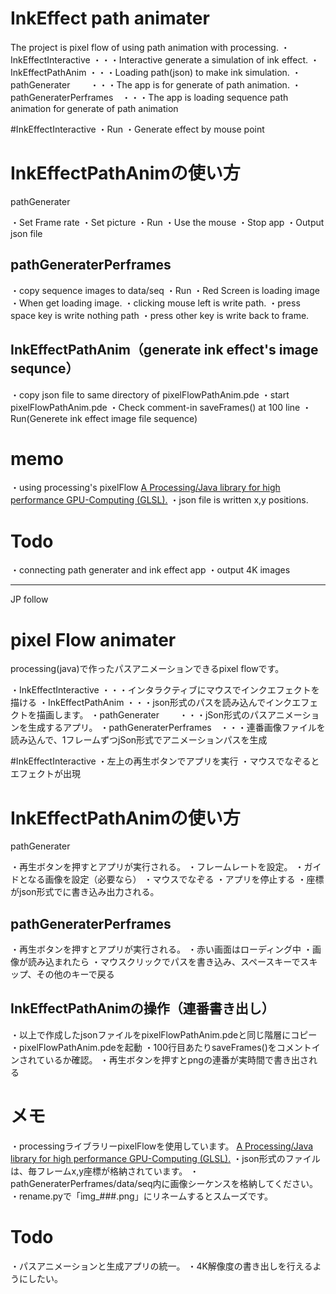 # InkEffect path animater
The project is  pixel flow of using path animation with processing.
・InkEffectInteractive ・・・Interactive generate a simulation of ink effect.
・InkEffectPathAnim  ・・・Loading path(json) to make ink simulation.
・pathGenerater　　  ・・・The app is for generate of path animation.
・pathGeneraterPerframes　・・・The app is loading sequence path animation for generate of path animation

#InkEffectInteractive
・Run
・Generate effect by mouse point

# InkEffectPathAnimの使い方
pathGenerater

・Set Frame rate
・Set picture
・Run
・Use the mouse
・Stop app
・Output json file

## pathGeneraterPerframes
・copy sequence images to data/seq
・Run
・Red Screen is loading image
・When get loading image.
・clicking mouse left is write path.
・press space key is write nothing path
・press other key is write back to frame.

## InkEffectPathAnim（generate ink effect's image sequnce）
・copy json file to same directory of pixelFlowPathAnim.pde
・start pixelFlowPathAnim.pde
・Check comment-in saveFrames() at 100 line
・Run(Generete ink effect image file sequence)


# memo
・using processing's pixelFlow
  [A Processing/Java library for high performance GPU-Computing (GLSL).](https://github.com/diwi/PixelFlow)
・json file is written x,y positions.

# Todo
・connecting path generater and ink effect app
・output 4K images

--------------------------------
JP follow
# pixel Flow animater
processing(java)で作ったパスアニメーションできるpixel flowです。

・InkEffectInteractive ・・・インタラクティブにマウスでインクエフェクトを描ける
・InkEffectPathAnim  ・・・json形式のパスを読み込んでインクエフェクトを描画します。
・pathGenerater　　  ・・・jSon形式のパスアニメーションを生成するアプリ。
・pathGeneraterPerframes　・・・連番画像ファイルを読み込んで、1フレームずつjSon形式でアニメーションパスを生成

#InkEffectInteractive
・左上の再生ボタンでアプリを実行
・マウスでなぞるとエフェクトが出現

# InkEffectPathAnimの使い方
pathGenerater

・再生ボタンを押すとアプリが実行される。
・フレームレートを設定。
・ガイドとなる画像を設定（必要なら）
・マウスでなぞる
・アプリを停止する
・座標がjson形式でに書き込み出力される。

## pathGeneraterPerframes
・再生ボタンを押すとアプリが実行される。
・赤い画面はローディング中
・画像が読み込まれたら
・マウスクリックでパスを書き込み、スペースキーでスキップ、その他のキーで戻る

## InkEffectPathAnimの操作（連番書き出し）
・以上で作成したjsonファイルをpixelFlowPathAnim.pdeと同じ階層にコピー
・pixelFlowPathAnim.pdeを起動
・100行目あたりsaveFrames()をコメントインされているか確認。
・再生ボタンを押すとpngの連番が実時間で書き出される



# メモ
・processingライブラリーpixelFlowを使用しています。
  [A Processing/Java library for high performance GPU-Computing (GLSL).](https://github.com/diwi/PixelFlow)
・json形式のファイルは、毎フレームx,y座標が格納されています。
・pathGeneraterPerframes/data/seq内に画像シーケンスを格納してください。
・rename.pyで「img_###.png」にリネームするとスムーズです。


# Todo
・パスアニメーションと生成アプリの統一。
・4K解像度の書き出しを行えるようにしたい。
